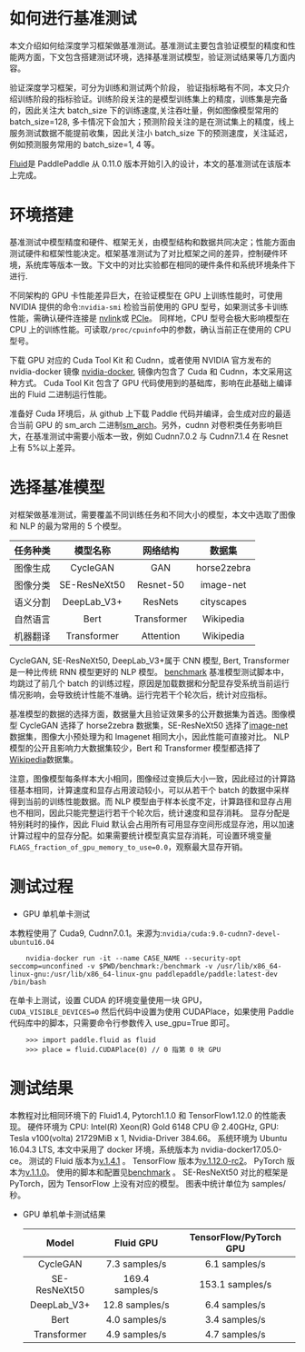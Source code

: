 如何进行基准测试
===============
本文介绍如何给深度学习框架做基准测试。基准测试主要包含验证模型的精度和性能两方面，下文包含搭建测试环境，选择基准测试模型，验证测试结果等几方面内容。

验证深度学习框架，可分为训练和测试两个阶段， 验证指标略有不同，本文只介绍训练阶段的指标验证。训练阶段关注的是模型训练集上的精度，训练集是完备的，因此关注大 batch\_size 下的训练速度,关注吞吐量，例如图像模型常用的 batch\_size=128, 多卡情况下会加大；预测阶段关注的是在测试集上的精度，线上服务测试数据不能提前收集，因此关注小 batch\_size 下的预测速度，关注延迟，例如预测服务常用的 batch\_size=1, 4 等。

[Fluid](https://github.com/PaddlePaddle/Paddle>)是 PaddlePaddle 从 0.11.0 版本开始引入的设计，本文的基准测试在该版本上完成。


环境搭建
========

基准测试中模型精度和硬件、框架无关，由模型结构和数据共同决定；性能方面由测试硬件和框架性能决定。框架基准测试为了对比框架之间的差异，控制硬件环境，系统库等版本一致。下文中的对比实验都在相同的硬件条件和系统环境条件下进行.


不同架构的 GPU 卡性能差异巨大，在验证模型在 GPU 上训练性能时，可使用 NVIDIA 提供的命令:```nvidia-smi``` 检验当前使用的 GPU 型号，如果测试多卡训练性能，需确认硬件连接是 [nvlink](https://zh.wikipedia.org/zh/NVLink)或 [PCIe](https://zh.wikipedia.org/zh-hans/PCI_Express)。 同样地，CPU 型号会极大影响模型在 CPU 上的训练性能。可读取`/proc/cpuinfo`中的参数，确认当前正在使用的 CPU 型号。

下载 GPU 对应的 Cuda Tool Kit 和 Cudnn，或者使用 NVIDIA 官方发布的 nvidia-docker 镜像 [nvidia-docker](https://github.com/NVIDIA/nvidia-docker), 镜像内包含了 Cuda 和 Cudnn，本文采用这种方式。 Cuda Tool Kit 包含了 GPU 代码使用到的基础库，影响在此基础上编译出的 Fluid 二进制运行性能。

准备好 Cuda 环境后，从 github 上下载 Paddle 代码并编译，会生成对应的最适合当前 GPU 的 sm\_arch 二进制[sm\_arch](https://docs.nvidia.com/cuda/cuda-compiler-driver-nvcc/index.html)。另外，cudnn 对卷积类任务影响巨大，在基准测试中需要小版本一致，例如 Cudnn7.0.2 与 Cudnn7.1.4 在 Resnet 上有 5%以上差异。


选择基准模型
============

对框架做基准测试，需要覆盖不同训练任务和不同大小的模型，本文中选取了图像和 NLP 的最为常用的 5 个模型。

任务种类|        模型名称|       网络结构|         数据集
:---:|:--:|:---:|:---:
图像生成|      CycleGAN|         GAN|              horse2zebra
图像分类|      SE-ResNeXt50|        Resnet-50|          image-net
语义分割|      DeepLab_V3+|  ResNets|       cityscapes
自然语言|      Bert|       Transformer|       Wikipedia
机器翻译|      Transformer|           Attention|             Wikipedia

CycleGAN, SE-ResNeXt50, DeepLab_V3+属于 CNN 模型, Bert, Transformer 是一种比传统 RNN 模型更好的 NLP 模型。
[benchmark](https://github.com/PaddlePaddle/Paddle/tree/develop/benchmark/fluid)
基准模型测试脚本中，均跳过了前几个 batch 的训练过程，原因是加载数据和分配显存受系统当前运行情况影响，会导致统计性能不准确。运行完若干个轮次后，统计对应指标。


基准模型的数据的选择方面，数据量大且验证效果多的公开数据集为首选。图像模型 CycleGAN 选择了 horse2zebra 数据集，SE-ResNeXt50 选择了[image-net](http://www.image-net.org/challenges/LSVRC/2012/nnoupb)数据集，图像大小预处理为和 Imagenet 相同大小，因此性能可直接对比。
NLP 模型的公开且影响力大数据集较少，Bert 和 Transformer 模型都选择了[Wikipedia](https://dumps.wikimedia.org/enwiki/latest/enwiki-latest-pages-articles.xml.bz2)数据集。


注意，图像模型每条样本大小相同，图像经过变换后大小一致，因此经过的计算路径基本相同，计算速度和显存占用波动较小，可以从若干个 batch 的数据中采样得到当前的训练性能数据。而 NLP 模型由于样本长度不定，计算路径和显存占用也不相同，因此只能完整运行若干个轮次后，统计速度和显存消耗。
显存分配是特别耗时的操作，因此 Fluid 默认会占用所有可用显存空间形成显存池，用以加速计算过程中的显存分配。如果需要统计模型真实显存消耗，可设置环境变量`FLAGS_fraction_of_gpu_memory_to_use=0.0`，观察最大显存开销。


测试过程
========

-  GPU 单机单卡测试

本教程使用了 Cuda9, Cudnn7.0.1。来源为:```nvidia/cuda:9.0-cudnn7-devel-ubuntu16.04```

```
    nvidia-docker run -it --name CASE_NAME --security-opt seccomp=unconfined -v $PWD/benchmark:/benchmark -v /usr/lib/x86_64-linux-gnu:/usr/lib/x86_64-linux-gnu paddlepaddle/paddle:latest-dev /bin/bash
```
在单卡上测试，设置 CUDA 的环境变量使用一块 GPU，``CUDA_VISIBLE_DEVICES=0``
然后代码中设置为使用 CUDAPlace，如果使用 Paddle 代码库中的脚本，只需要命令行参数传入 use_gpu=True 即可。

```
    >>> import paddle.fluid as fluid
    >>> place = fluid.CUDAPlace(0) // 0 指第 0 块 GPU
```

测试结果
========

本教程对比相同环境下的 Fluid1.4, Pytorch1.1.0 和 TensorFlow1.12.0 的性能表现。
硬件环境为 CPU: Intel(R) Xeon(R) Gold 6148 CPU @ 2.40GHz, GPU: Tesla v100(volta) 21729MiB x 1, Nvidia-Driver 384.66。
系统环境为 Ubuntu 16.04.3 LTS, 本文中采用了 docker 环境，系统版本为 nvidia-docker17.05.0-ce。
测试的 Fluid 版本为[v.1.4.1](https://github.com/PaddlePaddle/Paddle/tree/v1.4.1) 。
TensorFlow 版本为[v.1.12.0-rc2](https://github.com/tensorflow/tensorflow/tree/v1.12.0-rc2)。
PyTorch 版本为[v.1.1.0](https://github.com/pytorch/pytorch/tree/v1.1.0)。
使用的脚本和配置见[benchmark](https://github.com/PaddlePaddle/Paddle/tree/develop/benchmark/fluid) 。
SE-ResNeXt50 对比的框架是 PyTorch，因为 TensorFlow 上没有对应的模型。
图表中统计单位为 samples/秒。



- GPU 单机单卡测试结果

  Model|Fluid GPU|  TensorFlow/PyTorch GPU
  :---:|:--:|:---:
  CycleGAN|              7.3 samples/s|               6.1 samples/s
  SE-ResNeXt50|             169.4 samples/s  |              153.1 samples/s
  DeepLab_V3+|          12.8 samples/s  |              6.4 samples/s
  Bert|       4.0 samples/s   |              3.4 samples/s
  Transformer|            4.9 samples/s   |              4.7 samples/s
